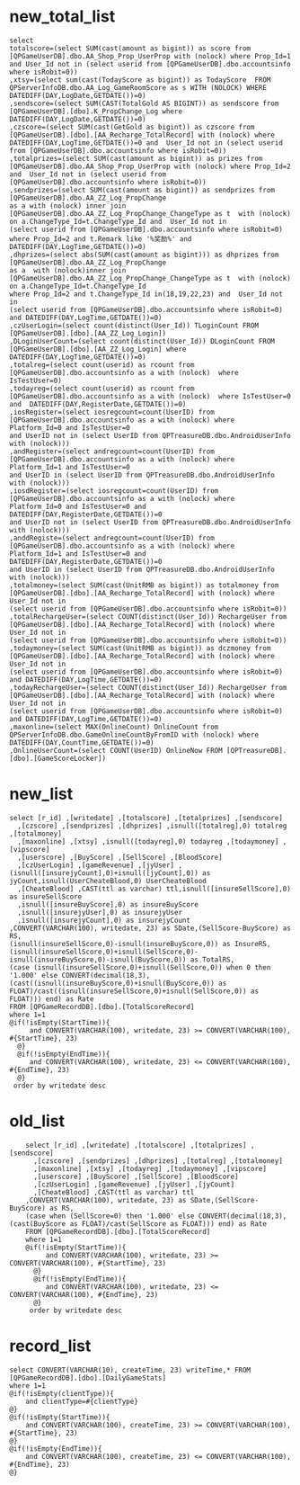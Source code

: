 new_total_list
===
	select 
	totalscore=(select SUM(cast(amount as bigint)) as score from  [QPGameUserDB].dbo.AA_Shop_Prop_UserProp with (nolock) where Prop_Id=1 and User_Id not in (select userid from [QPGameUserDB].dbo.accountsinfo where isRobit=0))
	,xtsy=(select sum(cast(TodayScore as bigint)) as TodayScore  FROM QPServerInfoDB.dbo.AA_Log_GameRoomScore as s WITH (NOLOCK) WHERE DATEDIFF(DAY,LogDate,GETDATE())=0)
	,sendscore=(select SUM(CAST(TotalGold AS BIGINT)) as sendscore from [QPGameUserDB].[dbo].K_PropChange_Log where DATEDIFF(DAY,LogDate,GETDATE())=0)
	,czscore=(select SUM(cast(GetGold as bigint)) as czscore from [QPGameUserDB].[dbo].[AA_Recharge_TotalRecord] with (nolock) where  DATEDIFF(DAY,LogTime,GETDATE())=0 and  User_Id not in (select userid from [QPGameUserDB].dbo.accountsinfo where isRobit=0))
	,totalprizes=(select SUM(cast(amount as bigint)) as prizes from  [QPGameUserDB].dbo.AA_Shop_Prop_UserProp with (nolock) where Prop_Id=2 and  User_Id not in (select userid from [QPGameUserDB].dbo.accountsinfo where isRobit=0))
	,sendprizes=(select SUM(cast(amount as bigint)) as sendprizes from [QPGameUserDB].dbo.AA_ZZ_Log_PropChange
	as a with (nolock) inner join [QPGameUserDB].dbo.AA_ZZ_Log_PropChange_ChangeType as t  with (nolock)
	on a.ChangeType_Id=t.ChangeType_Id and  User_Id not in 
	(select userid from [QPGameUserDB].dbo.accountsinfo where isRobit=0)
	where Prop_Id=2 and t.Remark like '%奖励%' and DATEDIFF(DAY,LogTime,GETDATE())=0)
	,dhprizes=(select abs(SUM(cast(amount as bigint))) as dhprizes from [QPGameUserDB].dbo.AA_ZZ_Log_PropChange
	as a  with (nolock)inner join [QPGameUserDB].dbo.AA_ZZ_Log_PropChange_ChangeType as t  with (nolock)
	on a.ChangeType_Id=t.ChangeType_Id 
	where Prop_Id=2 and t.ChangeType_Id in(18,19,22,23) and  User_Id not in 
	(select userid from [QPGameUserDB].dbo.accountsinfo where isRobit=0) and DATEDIFF(DAY,LogTime,GETDATE())=0)
	,czUserLogin=(select count(distinct(User_Id)) TLoginCount FROM [QPGameUserDB].[dbo].[AA_ZZ_Log_Login])
	,DLoginUserCount=(select count(distinct(User_Id)) DLoginCount FROM [QPGameUserDB].[dbo].[AA_ZZ_Log_Login] where DATEDIFF(DAY,LogTime,GETDATE())=0)
	,totalreg=(select count(userid) as rcount from [QPGameUserDB].dbo.accountsinfo as a with (nolock)  where IsTestUser=0)
	,todayreg=(select count(userid) as rcount from [QPGameUserDB].dbo.accountsinfo as a with (nolock)  where IsTestUser=0 and  DATEDIFF(DAY,RegisterDate,GETDATE())=0)
	,iosRegister=(select iosregcount=count(UserID) from [QPGameUserDB].dbo.accountsinfo as a with (nolock) where  Platform_Id=0 and IsTestUser=0 
	and UserID not in (select UserID from QPTreasureDB.dbo.AndroidUserInfo with (nolock)))
	,andRegister=(select andregcount=count(UserID) from [QPGameUserDB].dbo.accountsinfo as a with (nolock) where  Platform_Id=1 and IsTestUser=0 
	and UserID in (select UserID from QPTreasureDB.dbo.AndroidUserInfo with (nolock)))
	,iosdRegister=(select iosregcount=count(UserID) from [QPGameUserDB].dbo.accountsinfo as a with (nolock) where  Platform_Id=0 and IsTestUser=0 and DATEDIFF(DAY,RegisterDate,GETDATE())=0 
	and UserID not in (select UserID from QPTreasureDB.dbo.AndroidUserInfo with (nolock)))
	,anddRegiste=(select andregcount=count(UserID) from [QPGameUserDB].dbo.accountsinfo as a with (nolock) where  Platform_Id=1 and IsTestUser=0 and DATEDIFF(DAY,RegisterDate,GETDATE())=0 
	and UserID in (select UserID from QPTreasureDB.dbo.AndroidUserInfo with (nolock)))
	,totalmoney=(select SUM(cast(UnitRMB as bigint)) as totalmoney from [QPGameUserDB].[dbo].[AA_Recharge_TotalRecord] with (nolock) where User_Id not in 
	(select userid from [QPGameUserDB].dbo.accountsinfo where isRobit=0))
	,totalRechargeUser=(select COUNT(distinct(User_Id)) RechargeUser from [QPGameUserDB].[dbo].[AA_Recharge_TotalRecord] with (nolock) where User_Id not in 
	(select userid from [QPGameUserDB].dbo.accountsinfo where isRobit=0))
	,todaymoney=(select SUM(cast(UnitRMB as bigint)) as dczmoney from [QPGameUserDB].[dbo].[AA_Recharge_TotalRecord] with (nolock) where User_Id not in 
	(select userid from [QPGameUserDB].dbo.accountsinfo where isRobit=0) and DATEDIFF(DAY,LogTime,GETDATE())=0)
	,todayRechargeUser=(select COUNT(distinct(User_Id)) RechargeUser from [QPGameUserDB].[dbo].[AA_Recharge_TotalRecord] with (nolock) where User_Id not in 
	(select userid from [QPGameUserDB].dbo.accountsinfo where isRobit=0) and DATEDIFF(DAY,LogTime,GETDATE())=0)
	,maxonline=(select MAX(OnlineCount) OnlineCount from QPServerInfoDB.dbo.GameOnlineCountByFromID with (nolock) where DATEDIFF(DAY,CountTime,GETDATE())=0)
	,OnlineUserCount=(select COUNT(UserID) OnlineNow FROM [QPTreasureDB].[dbo].[GameScoreLocker])

new_list
===
	select [r_id] ,[writedate] ,[totalscore] ,[totalprizes] ,[sendscore]
      ,[czscore] ,[sendprizes] ,[dhprizes] ,isnull([totalreg],0) totalreg ,[totalmoney]
      ,[maxonline] ,[xtsy] ,isnull([todayreg],0) todayreg ,[todaymoney] ,[vipscore]
      ,[userscore] ,[BuyScore] ,[SellScore] ,[BloodScore]
      ,[czUserLogin] ,[gameRevenue] ,[jyUser] ,(isnull([insurejyCount],0)+isnull([jyCount],0)) as jyCount,isnull(UserCheateBlood,0) UserCheateBlood
      ,[CheateBlood] ,CAST(ttl as varchar) ttl,isnull([insureSellScore],0) as insureSellScore
      ,isnull([insureBuyScore],0) as insureBuyScore
      ,isnull([insurejyUser],0) as insurejyUser
      ,isnull([insurejyCount],0) as insurejyCount
	,CONVERT(VARCHAR(100), writedate, 23) as SDate,(SellScore-BuyScore) as RS,
	(isnull(insureSellScore,0)-isnull(insureBuyScore,0)) as InsureRS,
	(isnull(insureSellScore,0)+isnull(SellScore,0)-isnull(insureBuyScore,0)-isnull(BuyScore,0)) as TotalRS,
	(case (isnull(insureSellScore,0)+isnull(SellScore,0)) when 0 then '1.000' else CONVERT(decimal(18,3),(cast((isnull(insureBuyScore,0)+isnull(BuyScore,0)) as FLOAT)/cast((isnull(insureSellScore,0)+isnull(SellScore,0)) as FLOAT))) end) as Rate
	FROM [QPGameRecordDB].[dbo].[TotalScoreRecord]
	where 1=1
	@if(!isEmpty(StartTime)){
		 and CONVERT(VARCHAR(100), writedate, 23) >= CONVERT(VARCHAR(100), #{StartTime}, 23)
	  @}
	  @if(!isEmpty(EndTime)){
		 and CONVERT(VARCHAR(100), writedate, 23) <= CONVERT(VARCHAR(100), #{EndTime}, 23)
	  @}
	 order by writedate desc
	 
old_list
===
    	select [r_id] ,[writedate] ,[totalscore] ,[totalprizes] ,[sendscore]
          ,[czscore] ,[sendprizes] ,[dhprizes] ,[totalreg] ,[totalmoney]
          ,[maxonline] ,[xtsy] ,[todayreg] ,[todaymoney] ,[vipscore]
          ,[userscore] ,[BuyScore] ,[SellScore] ,[BloodScore]
          ,[czUserLogin] ,[gameRevenue] ,[jyUser] ,[jyCount]
          ,[CheateBlood] ,CAST(ttl as varchar) ttl
    	,CONVERT(VARCHAR(100), writedate, 23) as SDate,(SellScore-BuyScore) as RS,
    	(case when (SellScore=0) then '1.000' else CONVERT(decimal(18,3),(cast(BuyScore as FLOAT)/cast(SellScore as FLOAT))) end) as Rate
    	FROM [QPGameRecordDB].[dbo].[TotalScoreRecord]
    	where 1=1
    	@if(!isEmpty(StartTime)){
    		 and CONVERT(VARCHAR(100), writedate, 23) >= CONVERT(VARCHAR(100), #{StartTime}, 23)
    	  @}
    	  @if(!isEmpty(EndTime)){
    		 and CONVERT(VARCHAR(100), writedate, 23) <= CONVERT(VARCHAR(100), #{EndTime}, 23)
    	  @}
    	 order by writedate desc

record_list
===
    select CONVERT(VARCHAR(10), createTime, 23) writeTime,* FROM [QPGameRecordDB].[dbo].[DailyGameStats]
    where 1=1
    @if(!isEmpty(clientType)){
        and clientType=#{clientType}
    @}
    @if(!isEmpty(StartTime)){
        and CONVERT(VARCHAR(100), createTime, 23) >= CONVERT(VARCHAR(100), #{StartTime}, 23)
    @}
    @if(!isEmpty(EndTime)){
        and CONVERT(VARCHAR(100), createTime, 23) <= CONVERT(VARCHAR(100), #{EndTime}, 23)
    @}